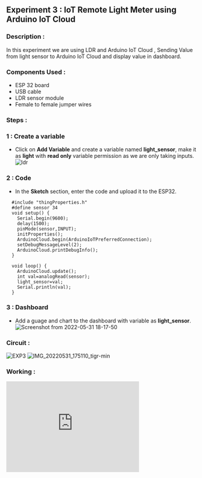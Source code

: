 ## Experiment 3 : IoT Remote Light Meter using Arduino IoT Cloud

### Description :  
In this experiment we are using LDR and Arduino IoT Cloud , Sending Value from light sensor to Arduino IoT Cloud and display value in dashboard.   

### Components Used :   
* ESP 32 board
* USB cable 
* LDR sensor module
* Female to female jumper wires

### Steps :   
### 1 : Create a variable   
* Click on __Add Variable__ and create a variable named **light_sensor**, make it as **light** with **read only** variable permission as we are only taking inputs.     
![ldr](https://user-images.githubusercontent.com/86108610/171178273-bbef60a8-de71-4fee-9430-ea120a161847.png)   

### 2 : Code   
* In the __Sketch__ section, enter the code and upload it to the ESP32.   
```
  #include "thingProperties.h"
  #define sensor 34
  void setup() {
    Serial.begin(9600);
    delay(1500); 
    pinMode(sensor,INPUT);
    initProperties();
    ArduinoCloud.begin(ArduinoIoTPreferredConnection);
    setDebugMessageLevel(2);
    ArduinoCloud.printDebugInfo();
  }

  void loop() {
    ArduinoCloud.update();
    int val=analogRead(sensor);
    light_sensor=val;
    Serial.println(val);
  }
```   

### 3 : Dashboard   
* Add a guage and chart to the dashboard with variable as **light_sensor**.   
  ![Screenshot from 2022-05-31 18-17-50](https://user-images.githubusercontent.com/86108610/171213116-55833af2-4a2c-464e-b1bc-5eb75b0bb433.png)

### Circuit :   

![EXP3](https://user-images.githubusercontent.com/86108610/171213569-7c611662-11d2-4d23-819a-437fda84e3c6.png)
![IMG_20220531_175110_tigr-min](https://user-images.githubusercontent.com/86108610/171218870-2206e723-b338-4a60-b574-43fd8746252b.jpg)   

### Working :
<iframe width="352" height="240"
src="https://user-images.githubusercontent.com/86108610/171213929-fa1c1207-f382-4218-85eb-daf342bc58d7.mp4"
frameborder="0" 
allow="accelerometer; autoplay; encrypted-media; gyroscope; picture-in-picture" 
allowfullscreen></iframe>  
